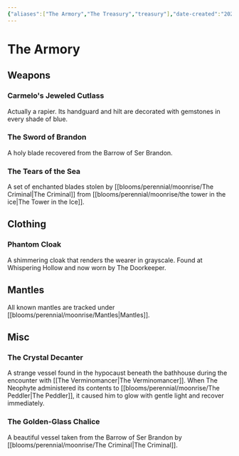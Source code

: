 ```yaml
---
{"aliases":["The Armory","The Treasury","treasury"],"date-created":"2025-03-04T12:22","date-modified":"2025-03-04T12:43","dg-publish":true,"tags":["moonrise"],"title":"The Armory","dg-path":"moonrise/armory.md","permalink":"/moonrise/armory/","dgPassFrontmatter":true,"updated":"2025-03-04T12:43"}
---
```



# The Armory

## Weapons

### Carmelo's Jeweled Cutlass

Actually a rapier. Its handguard and hilt are decorated with gemstones in every shade of blue.

### The Sword of Brandon

A holy blade recovered from the Barrow of Ser Brandon.

### The Tears of the Sea

A set of enchanted blades stolen by [[blooms/perennial/moonrise/The Criminal\|The Criminal]] from [[blooms/perennial/moonrise/the tower in the ice\|The Tower in the Ice]].

## Clothing

### Phantom Cloak

A shimmering cloak that renders the wearer in grayscale. Found at Whispering Hollow and now worn by The Doorkeeper.

## Mantles

All known mantles are tracked under [[blooms/perennial/moonrise/Mantles\|Mantles]].

## Misc

### The Crystal Decanter

A strange vessel found in the hypocaust beneath the bathhouse during the encounter with [[The Verminomancer\|The Verminomancer]]. When The Neophyte administered its contents to [[blooms/perennial/moonrise/The Peddler\|The Peddler]], it caused him to glow with gentle light and recover immediately.

### The Golden-Glass Chalice

A beautiful vessel taken from the Barrow of Ser Brandon by [[blooms/perennial/moonrise/The Criminal\|The Criminal]].
